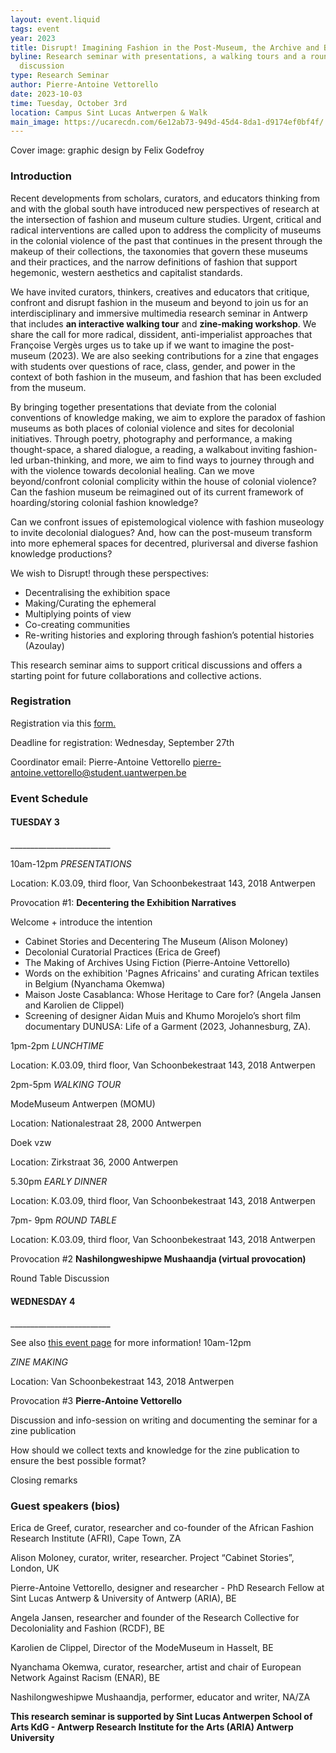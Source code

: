 ```yaml
---
layout: event.liquid
tags: event
year: 2023
title: Disrupt! Imagining Fashion in the Post-Museum, the Archive and Beyond
byline: Research seminar with presentations, a walking tours and a round table
  discussion
type: Research Seminar
author: Pierre-Antoine Vettorello
date: 2023-10-03
time: Tuesday, October 3rd
location: Campus Sint Lucas Antwerpen & Walk
main_image: https://ucarecdn.com/6e12ab73-949d-45d4-8da1-d9174ef0bf4f/
---
```

Cover image: graphic design by Felix Godefroy

[](https://forms.gle/SuPY1qHrRFg2qNqB6)

### Introduction

Recent developments from scholars, curators, and educators thinking from and with the global south have introduced new perspectives of research at the intersection of fashion and museum culture studies. Urgent, critical and radical interventions are called upon to address the complicity of museums in the colonial violence of the past that continues in the present through the makeup of their collections, the taxonomies that govern these museums and their practices, and the narrow definitions of fashion that support hegemonic, western aesthetics and capitalist standards. 

We have invited curators, thinkers, creatives and educators that critique, confront and disrupt fashion in the museum and beyond to join us for an interdisciplinary and immersive multimedia research seminar in Antwerp that includes **an interactive walking tour** and **zine-making workshop**. We share the call for more radical, dissident, anti-imperialist approaches that Françoise Vergès urges us to take up if we want to imagine the post-museum (2023).  We are also seeking contributions for a zine that engages with students over questions of race, class, gender, and power in the context of both fashion in the museum, and fashion that has been excluded from the museum. 

By bringing together presentations that deviate from the colonial conventions of knowledge making, we aim to explore the paradox of fashion museums as both places of colonial violence and sites for decolonial initiatives. Through poetry, photography and performance, a making thought-space, a shared dialogue, a reading, a walkabout inviting fashion-led urban-thinking, and more, we aim to find ways to journey through and with the violence towards decolonial healing. Can we move beyond/confront colonial complicity within the house of colonial violence? Can the fashion museum be reimagined out of its current framework of hoarding/storing colonial fashion knowledge?

Can we confront issues of epistemological violence with fashion museology to invite decolonial dialogues? And, how can the post-museum transform into more ephemeral spaces for decentred, pluriversal and diverse fashion knowledge productions?

We wish to Disrupt! through these perspectives:

* Decentralising the exhibition space
* Making/Curating the ephemeral
* Multiplying points of view
* Co-creating communities
* Re-writing histories and exploring through fashion’s potential histories (Azoulay)

This research seminar aims to support critical discussions and offers a starting point for future collaborations and collective actions. 

### Registration

Registration via this [form.](https://forms.gle/LuBMFMEWDpZoeeEb6)

Deadline for registration: Wednesday, September 27th 

Coordinator email: Pierre-Antoine Vettorello pierre-antoine.vettorello@student.uantwerpen.be

### Event Schedule

#### TUESDAY 3

\_\_\_\_\_\_\_\_\_\_\_\_\_\_\_\_\_\_\_\_\_\_\_\__

10am-12pm  *PRESENTATIONS*

Location: K.03.09, third floor, Van Schoonbekestraat 143, 2018 Antwerpen

Provocation #1: **Decentering the Exhibition Narratives** 

Welcome + introduce the intention 

* Cabinet Stories and Decentering The Museum (Alison Moloney)
* Decolonial Curatorial Practices (Erica de Greef) 
* The Making of Archives Using Fiction (Pierre-Antoine Vettorello)  
* Words on the exhibition 'Pagnes Africains' and curating African textiles in Belgium (Nyanchama Okemwa)
* Maison Joste Casablanca: Whose Heritage to Care for? (Angela Jansen and Karolien de Clippel)
* Screening of designer Aidan Muis and Khumo Morojelo’s short film documentary DUNUSA: Life of a Garment (2023, Johannesburg, ZA). 

1pm-2pm *LUNCHTIME* 

Location: K.03.09, third floor, Van Schoonbekestraat 143, 2018 Antwerpen



2pm-5pm  *WALKING TOUR* 

ModeMuseum Antwerpen (MOMU) 

Location: Nationalestraat 28, 2000 Antwerpen

Doek vzw 

Location: Zirkstraat 36, 2000 Antwerpen



5.30pm  *EARLY DINNER*

Location: K.03.09, third floor, Van Schoonbekestraat 143, 2018 Antwerpen



7pm- 9pm  *ROUND TABLE* 

Location: K.03.09, third floor, Van Schoonbekestraat 143, 2018 Antwerpen

Provocation #2 **Nashilongweshipwe Mushaandja (virtual provocation)** 

Round Table Discussion 

#### WEDNESDAY 4

\_\_\_\_\_\_\_\_\_\_\_\_\_\_\_\_\_\_\_\_\_\_\_\__

See also [this event page](https://slarg.be/admin/#/collections/events/entries/2023-10-18-challenging-complicity-and-imagining-the-post-museum-fashion-museums-and-decoloniality) for more information! 10am-12pm  

*ZINE MAKING*

Location: Van Schoonbekestraat 143, 2018 Antwerpen

Provocation #3 **Pierre-Antoine Vettorello**

Discussion and info-session on writing and documenting the seminar for a zine publication

How should we collect texts and knowledge for the zine publication to ensure the best possible format?

Closing remarks

### Guest speakers (bios)

Erica de Greef, curator, researcher and co-founder of the African Fashion Research Institute (AFRI), Cape Town, ZA

Alison Moloney, curator, writer, researcher. Project “Cabinet Stories”, London, UK

Pierre-Antoine Vettorello, designer and researcher - PhD Research Fellow at Sint Lucas Antwerp & University of Antwerp (ARIA), BE

Angela Jansen, researcher and founder of the Research Collective for Decoloniality and Fashion (RCDF), BE

Karolien de Clippel, Director of the ModeMuseum in Hasselt, BE

Nyanchama Okemwa, curator, researcher, artist and chair of European Network Against Racism (ENAR), BE

Nashilongweshipwe Mushaandja, performer, educator and writer, NA/ZA

**This research seminar is supported by Sint Lucas Antwerpen School of Arts KdG - Antwerp Research Institute for the Arts (ARIA) Antwerp University**